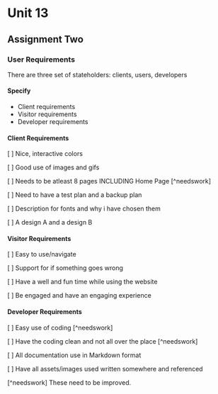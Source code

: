 # Unit 13

## Assignment Two

### User Requirements

There are three set of stateholders: clients, users, developers

#### Specify
- Client requirements
- Visitor requirements
- Developer requirements

#### Client Requirements

[ ] Nice, interactive colors

[ ] Good use of images and gifs

[ ] Needs to be atleast 8 pages INCLUDING Home Page [^needswork]

[ ] Need to have a test plan and a backup plan

[ ] Description for fonts and why i have chosen them

[ ] A design A and a design B

#### Visitor Requirements

[ ] Easy to use/navigate

[ ] Support for if something goes wrong

[ ] Have a well and fun time while using the website

[ ] Be engaged and have an engaging experience 

#### Developer Requirements 

[ ] Easy use of coding [^needswork]

[ ] Have the coding clean and not all over the place [^needswork]

[ ] All documentation use in Markdown format

[ ] Have all assets/images used written somewhere and referenced

[^needswork] These need to be improved.